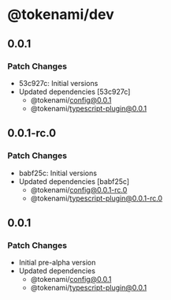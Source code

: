 # @tokenami/dev

## 0.0.1

### Patch Changes

- 53c927c: Initial versions
- Updated dependencies [53c927c]
  - @tokenami/config@0.0.1
  - @tokenami/typescript-plugin@0.0.1

## 0.0.1-rc.0

### Patch Changes

- babf25c: Initial versions
- Updated dependencies [babf25c]
  - @tokenami/config@0.0.1-rc.0
  - @tokenami/typescript-plugin@0.0.1-rc.0

## 0.0.1

### Patch Changes

- Initial pre-alpha version
- Updated dependencies
  - @tokenami/config@0.0.1
  - @tokenami/typescript-plugin@0.0.1
